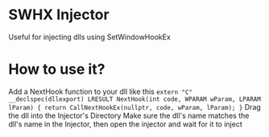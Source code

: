 # SWHX Injector

Useful for injecting dlls using SetWindowHookEx

# How to use it?

Add a NextHook function to your dll like this ```extern "C" __declspec(dllexport) LRESULT NextHook(int code, WPARAM wParam, LPARAM lParam) { return CallNextHookEx(nullptr, code, wParam, lParam); }```
Drag the dll into the Injector's Directory
Make sure the dll's name matches the dll's name in the Injector, then open the injector and wait for it to inject
